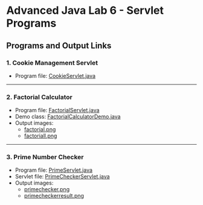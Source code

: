 # Advanced Java Lab 6 - Servlet Programs

## Programs and Output Links

### 1. Cookie Management Servlet
- Program file: [CookieServlet.java](./Lab6%20Servlet%20programs/CookieManagement/CookieServlet/src/main/java/cookieservlet/CookieServlet.java)

---

### 2. Factorial Calculator
- Program file: [FactorialServlet.java](./Lab6%20Servlet%20programs/Factorial/FactorialServlet.java)
- Demo class: [FactorialCalculatorDemo.java](./Lab6%20Servlet%20programs/Factorial/FactorialCalculatorDemo/src/main/java/FactorialCalculatorDemo.java)
- Output images:
  - [factorial.png](./Lab6%20Servlet%20programs/Factorial/factorial.png)
  - [factoriall.png](./Lab6%20Servlet%20programs/Factorial/factoriall.png)

---

### 3. Prime Number Checker
- Program file: [PrimeServlet.java](./Lab6%20Servlet%20programs/primechecker/PrimeServlet.java)
- Servlet file: [PrimeCheckerServlet.java](./Lab6%20Servlet%20programs/primechecker/PrimeCheckerServlet/src/main/java/PrimeCheckerServlet.java)
- Output images:
  - [primechecker.png](./Lab6%20Servlet%20programs/primechecker/primechecker.png)
  - [primecheckerresult.png](./Lab6%20Servlet%20programs/primechecker/primecheckerresult.png)
